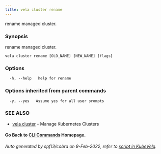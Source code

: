 ```yaml
---
title: vela cluster rename
---
```


rename managed cluster.

### Synopsis

rename managed cluster.

```
vela cluster rename [OLD_NAME] [NEW_NAME] [flags]
```

### Options

```
  -h, --help   help for rename
```

### Options inherited from parent commands

```
  -y, --yes   Assume yes for all user prompts
```

### SEE ALSO

* [vela cluster](vela_cluster)	 - Manage Kubernetes Clusters

#### Go Back to [CLI Commands](vela) Homepage.


###### Auto generated by spf13/cobra on 9-Feb-2022, refer to [script in KubeVela](https://github.com/oam-dev/kubevela/tree/master/hack/docgen).
